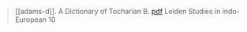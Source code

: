 > [[adams-d]]. A Dictionary of Tocharian B. [pdf](a/d-adams1999.pdf) Leiden Studies in indo-European 10